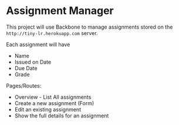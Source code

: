 # Assignment Manager

This project will use Backbone to manage assignments stored on the `http://tiny-lr.herokuapp.com` server.

Each assignment will have
* Name
* Issued on Date
* Due Date
* Grade

Pages/Routes:

* Overview - List All assignments
* Create a new assignment (Form)
* Edit an existing assignment
* Show the full details for an assignment
